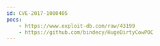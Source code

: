 ```yaml
---
id: CVE-2017-1000405
pocs: 
    - https://www.exploit-db.com/raw/43199
    - https://github.com/bindecy/HugeDirtyCowPOC
---
```

